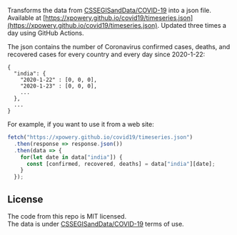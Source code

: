 Transforms the data from [CSSEGISandData/COVID-19](https://github.com/CSSEGISandData/COVID-19) into a json file. Available at [https://xpowery.github.io/covid19/timeseries.json](https://xpowery.github.io/covid19/timeseries.json). Updated three times a day using GitHub Actions.

The json contains the number of Coronavirus confirmed cases, deaths, and recovered cases for every country and every day since 2020-1-22:

```
{
  "india": {
    "2020-1-22" : [0, 0, 0],
    "2020-1-23" : [0, 0, 0],
    ...
  },
  ...
}
```

For example, if you want to use it from a web site:

```js
fetch("https://xpowery.github.io/covid19/timeseries.json")
  .then(response => response.json())
  .then(data => {
    for(let date in data["india"]) {
      const [confirmed, recovered, deaths] = data["india"][date];
    }
  });
```


## License

The code from this repo is MIT licensed.  
The data is under [CSSEGISandData/COVID-19](https://github.com/CSSEGISandData/COVID-19/) terms of use.
